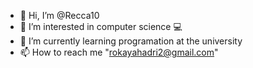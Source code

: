 - 👋 Hi, I’m @Recca10
- 👀 I’m interested in computer science 💻 
- 🌱 I’m currently learning programation at the university 
- 📫 How to reach me "rokayahadri2@gmail.com"
